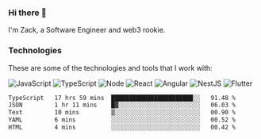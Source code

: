 ### Hi there 👋
I'm Zack, a Software Engineer and web3 rookie.

### Technologies
These are some of the technologies and tools that I work with:

![JavaScript](https://img.shields.io/badge/JavaScript-323330.svg?logo=javascript&logoColor=F7DF1E) 
![TypeScript](https://img.shields.io/badge/TypeScript-007ACC.svg?logo=typescript&logoColor=white) 
![Node](https://img.shields.io/badge/Node.js-43853D.svg?logo=node.js&logoColor=white)
![React](https://img.shields.io/badge/React-20232a.svg?logo=react&logoColor=61DAFB) 
![Angular](https://img.shields.io/badge/Angular-E23237.svg?logo=angularjs&logoColor=white)
![NestJS](https://img.shields.io/badge/NestJS-E0234E?logo=nestjs&logoColor=white)
![Flutter](https://img.shields.io/badge/Flutter-02569B.svg?logo=flutter&logoColor=white)

<!--START_SECTION:waka-->

```txt
TypeScript   17 hrs 59 mins  ███████████████████████░░   91.48 %
JSON         1 hr 11 mins    █▓░░░░░░░░░░░░░░░░░░░░░░░   06.03 %
Text         10 mins         ▒░░░░░░░░░░░░░░░░░░░░░░░░   00.90 %
YAML         6 mins          ░░░░░░░░░░░░░░░░░░░░░░░░░   00.52 %
HTML         4 mins          ░░░░░░░░░░░░░░░░░░░░░░░░░   00.42 %
```

<!--END_SECTION:waka-->
